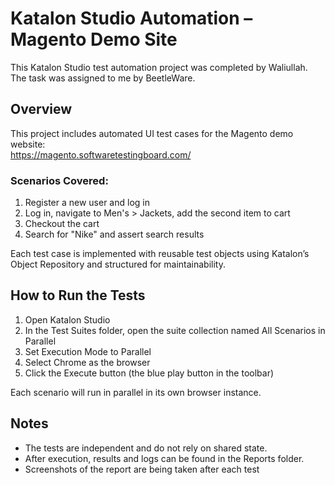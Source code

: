 # Katalon Studio Automation – Magento Demo Site

This Katalon Studio test automation project was completed by Waliullah. The task was assigned to me by BeetleWare.

## Overview

This project includes automated UI test cases for the Magento demo website:  
https://magento.softwaretestingboard.com/

### Scenarios Covered:

1. Register a new user and log in  
2. Log in, navigate to Men's > Jackets, add the second item to cart  
3. Checkout the cart  
4. Search for "Nike" and assert search results  

Each test case is implemented with reusable test objects using Katalon’s Object Repository and structured for maintainability.

## How to Run the Tests

1. Open Katalon Studio  
2. In the Test Suites folder, open the suite collection named All Scenarios in Parallel  
3. Set Execution Mode to Parallel  
4. Select Chrome as the browser  
5. Click the Execute button (the blue play button in the toolbar)

Each scenario will run in parallel in its own browser instance.

## Notes

- The tests are independent and do not rely on shared state.  
- After execution, results and logs can be found in the Reports folder.
- Screenshots of the report are being taken after each test
